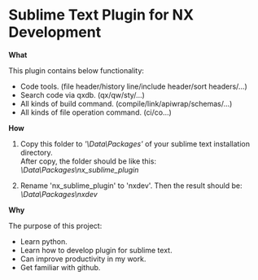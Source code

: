 # Sublime Text Plugin for NX Development

**What**

This plugin contains below functionality:
* Code tools. (file header/history line/include header/sort headers/...)
* Search code via qxdb. (qx/qw/sty/...)
* All kinds of build command. (compile/link/apiwrap/schemas/...)
* All kinds of file operation command. (ci/co...)

**How**
1. Copy this folder to *'\Data\Packages\'* of your sublime text installation directory.  
   After copy, the folder should be like this:  
     *\Data\Packages\nx_sublime_plugin*

2. Rename 'nx_sublime_plugin' to 'nxdev'. Then the result should be:  
     *\Data\Packages\nxdev*


**Why**

The purpose of this project:
* Learn python.
* Learn how to develop plugin for sublime text.
* Can improve productivity in my work.
* Get familiar with github.

